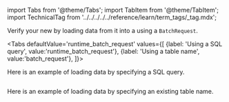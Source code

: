import Tabs from '@theme/Tabs';
import TabItem from '@theme/TabItem';
import TechnicalTag from '../../../../../reference/learn/term_tags/_tag.mdx';

Verify your new <TechnicalTag tag="datasource" text="Data Source" /> by loading data from it into a <TechnicalTag tag="validator" text="Validator" /> using a `BatchRequest`.

<Tabs
  defaultValue='runtime_batch_request'
  values={[
  {label: 'Using a SQL query', value:'runtime_batch_request'},
  {label: 'Using a table name', value:'batch_request'},
  ]}>
  
<TabItem value="runtime_batch_request">

Here is an example of loading data by specifying a SQL query.

```python name="version-0.18 docs/docusaurus/docs/snippets/redshift_yaml_example.py load data with query"
```

</TabItem>

<TabItem value="batch_request">

Here is an example of loading data by specifying an existing table name.

```python name="version-0.18 docs/docusaurus/docs/snippets/redshift_python_example.py load data with table name"
```

</TabItem>

</Tabs>